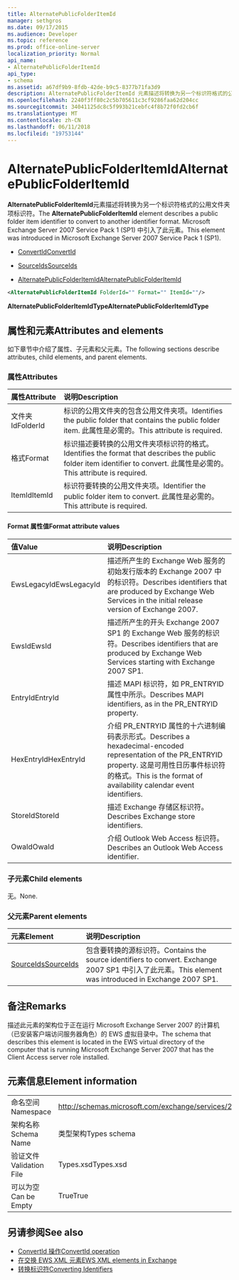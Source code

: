 ```yaml
---
title: AlternatePublicFolderItemId
manager: sethgros
ms.date: 09/17/2015
ms.audience: Developer
ms.topic: reference
ms.prod: office-online-server
localization_priority: Normal
api_name:
- AlternatePublicFolderItemId
api_type:
- schema
ms.assetid: a67df9b9-8fdb-42de-b9c5-8377b71fa3d9
description: AlternatePublicFolderItemId 元素描述将转换为另一个标识符格式的公用文件夹项标识符。 Microsoft Exchange Server 2007 Service Pack 1 (SP1) 中引入了此元素。
ms.openlocfilehash: 2240f3ff80c2c5b705611c3cf9286faa62d204cc
ms.sourcegitcommit: 34041125dc8c5f993b21cebfc4f8b72f0fd2cb6f
ms.translationtype: MT
ms.contentlocale: zh-CN
ms.lasthandoff: 06/11/2018
ms.locfileid: "19753144"
---
```

# <a name="alternatepublicfolderitemid"></a><span data-ttu-id="aa88b-104">AlternatePublicFolderItemId</span><span class="sxs-lookup"><span data-stu-id="aa88b-104">AlternatePublicFolderItemId</span></span>

<span data-ttu-id="aa88b-105">**AlternatePublicFolderItemId**元素描述将转换为另一个标识符格式的公用文件夹项标识符。</span><span class="sxs-lookup"><span data-stu-id="aa88b-105">The **AlternatePublicFolderItemId** element describes a public folder item identifier to convert to another identifier format.</span></span> <span data-ttu-id="aa88b-106">Microsoft Exchange Server 2007 Service Pack 1 (SP1) 中引入了此元素。</span><span class="sxs-lookup"><span data-stu-id="aa88b-106">This element was introduced in Microsoft Exchange Server 2007 Service Pack 1 (SP1).</span></span> 
  
- [<span data-ttu-id="aa88b-107">ConvertId</span><span class="sxs-lookup"><span data-stu-id="aa88b-107">ConvertId</span></span>](convertid.md)
  
- [<span data-ttu-id="aa88b-108">SourceIds</span><span class="sxs-lookup"><span data-stu-id="aa88b-108">SourceIds</span></span>](sourceids.md)
  
- [<span data-ttu-id="aa88b-109">AlternatePublicFolderItemId</span><span class="sxs-lookup"><span data-stu-id="aa88b-109">AlternatePublicFolderItemId</span></span>](alternatepublicfolderitemid.md)
  
```xml
<AlternatePublicFolderItemId FolderId="" Format="" ItemId=""/>
```

 <span data-ttu-id="aa88b-110">**AlternatePublicFolderItemIdType**</span><span class="sxs-lookup"><span data-stu-id="aa88b-110">**AlternatePublicFolderItemIdType**</span></span>
## <a name="attributes-and-elements"></a><span data-ttu-id="aa88b-111">属性和元素</span><span class="sxs-lookup"><span data-stu-id="aa88b-111">Attributes and elements</span></span>

<span data-ttu-id="aa88b-112">如下章节中介绍了属性、子元素和父元素。</span><span class="sxs-lookup"><span data-stu-id="aa88b-112">The following sections describe attributes, child elements, and parent elements.</span></span>
  
### <a name="attributes"></a><span data-ttu-id="aa88b-113">属性</span><span class="sxs-lookup"><span data-stu-id="aa88b-113">Attributes</span></span>

|<span data-ttu-id="aa88b-114">**属性**</span><span class="sxs-lookup"><span data-stu-id="aa88b-114">**Attribute**</span></span>|<span data-ttu-id="aa88b-115">**说明**</span><span class="sxs-lookup"><span data-stu-id="aa88b-115">**Description**</span></span>|
|:-----|:-----|
|<span data-ttu-id="aa88b-116">文件夹 Id</span><span class="sxs-lookup"><span data-stu-id="aa88b-116">FolderId</span></span>  <br/> |<span data-ttu-id="aa88b-117">标识的公用文件夹的包含公用文件夹项。</span><span class="sxs-lookup"><span data-stu-id="aa88b-117">Identifies the public folder that contains the public folder item.</span></span> <span data-ttu-id="aa88b-118">此属性是必需的。</span><span class="sxs-lookup"><span data-stu-id="aa88b-118">This attribute is required.</span></span>  <br/> |
|<span data-ttu-id="aa88b-119">格式</span><span class="sxs-lookup"><span data-stu-id="aa88b-119">Format</span></span>  <br/> |<span data-ttu-id="aa88b-120">标识描述要转换的公用文件夹项标识符的格式。</span><span class="sxs-lookup"><span data-stu-id="aa88b-120">Identifies the format that describes the public folder item identifier to convert.</span></span> <span data-ttu-id="aa88b-121">此属性是必需的。</span><span class="sxs-lookup"><span data-stu-id="aa88b-121">This attribute is required.</span></span>  <br/> |
|<span data-ttu-id="aa88b-122">ItemId</span><span class="sxs-lookup"><span data-stu-id="aa88b-122">ItemId</span></span>  <br/> |<span data-ttu-id="aa88b-123">标识符要转换的公用文件夹项。</span><span class="sxs-lookup"><span data-stu-id="aa88b-123">Identifier the public folder item to convert.</span></span> <span data-ttu-id="aa88b-124">此属性是必需的。</span><span class="sxs-lookup"><span data-stu-id="aa88b-124">This attribute is required.</span></span>  <br/> |
   
#### <a name="format-attribute-values"></a><span data-ttu-id="aa88b-125">Format 属性值</span><span class="sxs-lookup"><span data-stu-id="aa88b-125">Format attribute values</span></span>

|<span data-ttu-id="aa88b-126">**值**</span><span class="sxs-lookup"><span data-stu-id="aa88b-126">**Value**</span></span>|<span data-ttu-id="aa88b-127">**说明**</span><span class="sxs-lookup"><span data-stu-id="aa88b-127">**Description**</span></span>|
|:-----|:-----|
|<span data-ttu-id="aa88b-128">EwsLegacyId</span><span class="sxs-lookup"><span data-stu-id="aa88b-128">EwsLegacyId</span></span>  <br/> |<span data-ttu-id="aa88b-129">描述所产生的 Exchange Web 服务的初始发行版本的 Exchange 2007 中的标识符。</span><span class="sxs-lookup"><span data-stu-id="aa88b-129">Describes identifiers that are produced by Exchange Web Services in the initial release version of Exchange 2007.</span></span>  <br/> |
|<span data-ttu-id="aa88b-130">EwsId</span><span class="sxs-lookup"><span data-stu-id="aa88b-130">EwsId</span></span>  <br/> |<span data-ttu-id="aa88b-131">描述所产生的开头 Exchange 2007 SP1 的 Exchange Web 服务的标识符。</span><span class="sxs-lookup"><span data-stu-id="aa88b-131">Describes identifiers that are produced by Exchange Web Services starting with Exchange 2007 SP1.</span></span>  <br/> |
|<span data-ttu-id="aa88b-132">EntryId</span><span class="sxs-lookup"><span data-stu-id="aa88b-132">EntryId</span></span>  <br/> |<span data-ttu-id="aa88b-133">描述 MAPI 标识符，如 PR_ENTRYID 属性中所示。</span><span class="sxs-lookup"><span data-stu-id="aa88b-133">Describes MAPI identifiers, as in the PR_ENTRYID property.</span></span>  <br/> |
|<span data-ttu-id="aa88b-134">HexEntryId</span><span class="sxs-lookup"><span data-stu-id="aa88b-134">HexEntryId</span></span>  <br/> |<span data-ttu-id="aa88b-135">介绍 PR_ENTRYID 属性的十六进制编码表示形式。</span><span class="sxs-lookup"><span data-stu-id="aa88b-135">Describes a hexadecimal-encoded representation of the PR_ENTRYID property.</span></span> <span data-ttu-id="aa88b-136">这是可用性日历事件标识符的格式。</span><span class="sxs-lookup"><span data-stu-id="aa88b-136">This is the format of availability calendar event identifiers.</span></span>  <br/> |
|<span data-ttu-id="aa88b-137">StoreId</span><span class="sxs-lookup"><span data-stu-id="aa88b-137">StoreId</span></span>  <br/> |<span data-ttu-id="aa88b-138">描述 Exchange 存储区标识符。</span><span class="sxs-lookup"><span data-stu-id="aa88b-138">Describes Exchange store identifiers.</span></span>  <br/> |
|<span data-ttu-id="aa88b-139">OwaId</span><span class="sxs-lookup"><span data-stu-id="aa88b-139">OwaId</span></span>  <br/> |<span data-ttu-id="aa88b-140">介绍 Outlook Web Access 标识符。</span><span class="sxs-lookup"><span data-stu-id="aa88b-140">Describes an Outlook Web Access identifier.</span></span>  <br/> |
   
### <a name="child-elements"></a><span data-ttu-id="aa88b-141">子元素</span><span class="sxs-lookup"><span data-stu-id="aa88b-141">Child elements</span></span>

<span data-ttu-id="aa88b-142">无。</span><span class="sxs-lookup"><span data-stu-id="aa88b-142">None.</span></span>
  
### <a name="parent-elements"></a><span data-ttu-id="aa88b-143">父元素</span><span class="sxs-lookup"><span data-stu-id="aa88b-143">Parent elements</span></span>

|<span data-ttu-id="aa88b-144">**元素**</span><span class="sxs-lookup"><span data-stu-id="aa88b-144">**Element**</span></span>|<span data-ttu-id="aa88b-145">**说明**</span><span class="sxs-lookup"><span data-stu-id="aa88b-145">**Description**</span></span>|
|:-----|:-----|
|[<span data-ttu-id="aa88b-146">SourceIds</span><span class="sxs-lookup"><span data-stu-id="aa88b-146">SourceIds</span></span>](sourceids.md) <br/> |<span data-ttu-id="aa88b-147">包含要转换的源标识符。</span><span class="sxs-lookup"><span data-stu-id="aa88b-147">Contains the source identifiers to convert.</span></span> <span data-ttu-id="aa88b-148">Exchange 2007 SP1 中引入了此元素。</span><span class="sxs-lookup"><span data-stu-id="aa88b-148">This element was introduced in Exchange 2007 SP1.</span></span>  <br/> |
   
## <a name="remarks"></a><span data-ttu-id="aa88b-149">备注</span><span class="sxs-lookup"><span data-stu-id="aa88b-149">Remarks</span></span>

<span data-ttu-id="aa88b-150">描述此元素的架构位于正在运行 Microsoft Exchange Server 2007 的计算机（已安装客户端访问服务器角色）的 EWS 虚拟目录中。</span><span class="sxs-lookup"><span data-stu-id="aa88b-150">The schema that describes this element is located in the EWS virtual directory of the computer that is running Microsoft Exchange Server 2007 that has the Client Access server role installed.</span></span>
  
## <a name="element-information"></a><span data-ttu-id="aa88b-151">元素信息</span><span class="sxs-lookup"><span data-stu-id="aa88b-151">Element information</span></span>

|||
|:-----|:-----|
|<span data-ttu-id="aa88b-152">命名空间</span><span class="sxs-lookup"><span data-stu-id="aa88b-152">Namespace</span></span>  <br/> |http://schemas.microsoft.com/exchange/services/2006/types  <br/> |
|<span data-ttu-id="aa88b-153">架构名称</span><span class="sxs-lookup"><span data-stu-id="aa88b-153">Schema Name</span></span>  <br/> |<span data-ttu-id="aa88b-154">类型架构</span><span class="sxs-lookup"><span data-stu-id="aa88b-154">Types schema</span></span>  <br/> |
|<span data-ttu-id="aa88b-155">验证文件</span><span class="sxs-lookup"><span data-stu-id="aa88b-155">Validation File</span></span>  <br/> |<span data-ttu-id="aa88b-156">Types.xsd</span><span class="sxs-lookup"><span data-stu-id="aa88b-156">Types.xsd</span></span>  <br/> |
|<span data-ttu-id="aa88b-157">可以为空</span><span class="sxs-lookup"><span data-stu-id="aa88b-157">Can be Empty</span></span>  <br/> |<span data-ttu-id="aa88b-158">True</span><span class="sxs-lookup"><span data-stu-id="aa88b-158">True</span></span>  <br/> |
   
## <a name="see-also"></a><span data-ttu-id="aa88b-159">另请参阅</span><span class="sxs-lookup"><span data-stu-id="aa88b-159">See also</span></span>

- [<span data-ttu-id="aa88b-160">ConvertId 操作</span><span class="sxs-lookup"><span data-stu-id="aa88b-160">ConvertId operation</span></span>](convertid-operation.md)
- [<span data-ttu-id="aa88b-161">在交换 EWS XML 元素</span><span class="sxs-lookup"><span data-stu-id="aa88b-161">EWS XML elements in Exchange</span></span>](ews-xml-elements-in-exchange.md)
- [<span data-ttu-id="aa88b-162">转换标识符</span><span class="sxs-lookup"><span data-stu-id="aa88b-162">Converting Identifiers</span></span>](http://msdn.microsoft.com/library/a5391746-b6ef-4f48-8fc8-8255258651aa%28Office.15%29.aspx)

